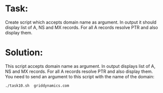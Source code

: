 # Task:
Create script which accepts domain name as argument. In output it should display list of A, NS and MX records. For all A records resolve PTR and also display them.

# Solution:
This script accepts domain name as argument. 
In output displays list of A, NS and MX records. 
For all A records resolve PTR and also display them.
You need to send an argument to this script with the name of the domain:

```
./task10.sh  griddynamics.com
```